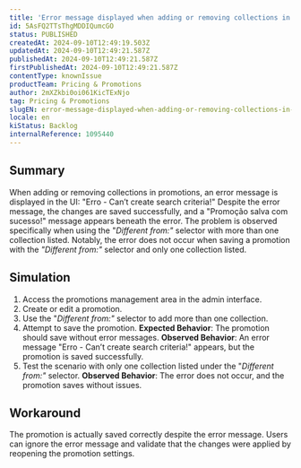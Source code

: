 ```yaml
---
title: 'Error message displayed when adding or removing collections in Promotions'
id: 5AsFQ2TTsThgMDDIQumcGO
status: PUBLISHED
createdAt: 2024-09-10T12:49:19.503Z
updatedAt: 2024-09-10T12:49:21.587Z
publishedAt: 2024-09-10T12:49:21.587Z
firstPublishedAt: 2024-09-10T12:49:21.587Z
contentType: knownIssue
productTeam: Pricing & Promotions
author: 2mXZkbi0oi061KicTExNjo
tag: Pricing & Promotions
slugEN: error-message-displayed-when-adding-or-removing-collections-in-promotions
locale: en
kiStatus: Backlog
internalReference: 1095440
---
```


## Summary


When adding or removing collections in promotions, an error message is displayed in the UI: "Erro - Can’t create search criteria!" Despite the error message, the changes are saved successfully, and a "Promoção salva com sucesso!" message appears beneath the error. The problem is observed specifically when using the "_Different from:"_ selector with more than one collection listed. Notably, the error does not occur when saving a promotion with the _"Different from:"_ selector and only one collection listed.


##

## Simulation



1. Access the promotions management area in the admin interface.
2. Create or edit a promotion.
3. Use the "_Different from:"_ selector to add more than one collection.
4. Attempt to save the promotion.
**Expected Behavior**: The promotion should save without error messages.
**Observed Behavior**: An error message "Erro - Can’t create search criteria!" appears, but the promotion is saved successfully.
5. Test the scenario with only one collection listed under the "_Different from:"_ selector.
**Observed Behavior**: The error does not occur, and the promotion saves without issues.


##

## Workaround


The promotion is actually saved correctly despite the error message. Users can ignore the error message and validate that the changes were applied by reopening the promotion settings.





